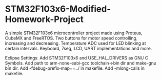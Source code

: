 # STM32F103x6-Modified-Homework-Project

A simple STM32F103x6 microcontroller project made using Proteus, CubeMX and FreeRTOS. Two buttons for motor speed controlling, increasing and decreasing. Temperature ADC used for LED blinking at certain intervals. Keyboard, 7seg, LCD, UART implementations and more.

Eclipse Settings:
Add STM32F103x6 and USE_HAL_DRIVERS as GNU C Symbols.
Add path to arm-none-eabi-gcc toolchain->bin dir and make-gnu bin dir.
Add -fdebug-prefix-map==../ in makefile.
Add -mlong-calls in makefile.
